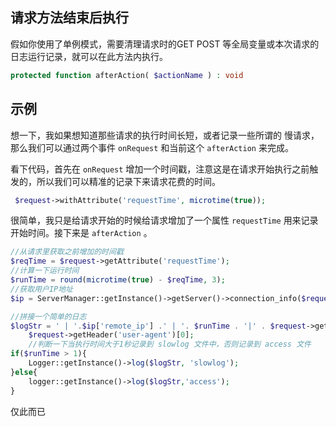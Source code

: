 ## 请求方法结束后执行

假如你使用了单例模式，需要清理请求时的GET POST 等全局变量或本次请求的日志运行记录，就可以在此方法内执行。

```Php
protected function afterAction( $actionName ) : void
```

## 示例

想一下，我如果想知道那些请求的执行时间长短，或者记录一些所谓的 慢请求， 那么我们可以通过两个事件 `onRequest` 和当前这个 `afterAction` 来完成。

看下代码，首先在 `onRequest` 增加一个时间戳，注意这是在请求开始执行之前触发的，所以我们可以精准的记录下来请求花费的时间。

```php
 $request->withAttribute('requestTime', microtime(true));
```

很简单，我只是给请求开始的时候给请求增加了一个属性 `requestTime` 用来记录开始时间。接下来是 `afterAction` 。

```php
//从请求里获取之前增加的时间戳
$reqTime = $request->getAttribute('requestTime');
//计算一下运行时间
$runTime = round(microtime(true) - $reqTime, 3);
//获取用户IP地址
$ip = ServerManager::getInstance()->getServer()->connection_info($request->getSwooleRequest()->fd);

//拼接一个简单的日志
$logStr = ' | '.$ip['remote_ip'] .' | '. $runTime . '|' . $request->getUri() .' | '.
    $request->getHeader('user-agent')[0];
    //判断一下当执行时间大于1秒记录到 slowlog 文件中，否则记录到 access 文件
if($runTime > 1){
    Logger::getInstance()->log($logStr, 'slowlog');
}else{
    logger::getInstance()->log($logStr,'access');
}
```

仅此而已
